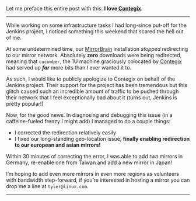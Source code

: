 Let me preface this entire post with this: **I love [Contegix](http://contegix.com)**.

---

While working on some infrastructure tasks I had long-since put-off for the Jenkins project, I noticed something this weekend that scared the hell out of me.

At some undetermined time, our [MirrorBrain](http://www.mirrorbrain.org) installation _stopped_ redirecting to our mirror network. Absolutely **zero** downloads were being redirected, meaning that `cucumber`, the 1U machine graciously colocated by [Contegix](http://www.contegix.com) had served up **_far_** more bits than I ever wanted it to.

As such, I would like to publicly apologize to Contegix on behalf of the Jenkins project. Their support for the project has been tremendous but this glitch caused such an incredible amount of traffic to be pushed through their network that I feel exceptionally bad about it (turns out, Jenkins is pretty popular!)

Now, for the good news. In diagnosing and debugging this issue (in a caffeine-fueled frenzy I might add) I managed to do a couple things:

- I corrected the redirection relatively easily
- I fixed our long-standing geo-location issue, **finally enabling redirection to our european and asian mirrors!**

Within 30 minutes of correcting the error, I was able to add _two_ mirrors in Germany, re-enable one from Taiwan and add a new mirror in Japan!

I’m hoping to add even more mirrors in even more regions as volunteers with bandwidth step-forward, if you’re interested in hosting a mirror you can drop me a line at `tyler@linux.com`.

---
